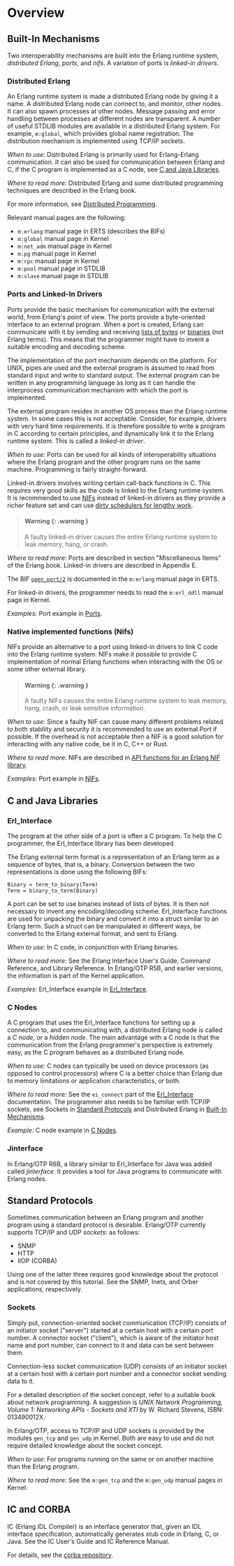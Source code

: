 <!--
%CopyrightBegin%

Copyright Ericsson AB 2023. All Rights Reserved.

Licensed under the Apache License, Version 2.0 (the "License");
you may not use this file except in compliance with the License.
You may obtain a copy of the License at

    http://www.apache.org/licenses/LICENSE-2.0

Unless required by applicable law or agreed to in writing, software
distributed under the License is distributed on an "AS IS" BASIS,
WITHOUT WARRANTIES OR CONDITIONS OF ANY KIND, either express or implied.
See the License for the specific language governing permissions and
limitations under the License.

%CopyrightEnd%
-->
# Overview

## Built-In Mechanisms

Two interoperability mechanisms are built into the Erlang runtime system,
_distributed Erlang_, _ports_, and _nifs_. A variation of ports is _linked-in drivers_.

### Distributed Erlang

An Erlang runtime system is made a distributed Erlang node by giving it a name.
A distributed Erlang node can connect to, and monitor, other nodes. It can also
spawn processes at other nodes. Message passing and error handling between
processes at different nodes are transparent. A number of useful STDLIB modules
are available in a distributed Erlang system. For example, `m:global`, which
provides global name registration. The distribution mechanism is implemented
using TCP/IP sockets.

_When to use:_ Distributed Erlang is primarily used for Erlang-Erlang
communication. It can also be used for communication between Erlang and C, if
the C program is implemented as a C node, see
[C and Java Libraries](overview.md#c-nodes).

_Where to read more:_ Distributed Erlang and some distributed programming
techniques are described in the Erlang book.

For more information, see
[Distributed Programming](`e:system:conc_prog.md#distributed-programming`).

Relevant manual pages are the following:

- `m:erlang` manual page in ERTS (describes the BIFs)
- `m:global` manual page in Kernel
- `m:net_adm` manual page in Kernel
- `m:pg` manual page in Kernel
- `m:rpc` manual page in Kernel
- `m:pool` manual page in STDLIB
- `m:slave` manual page in STDLIB

### Ports and Linked-In Drivers

Ports provide the basic mechanism for communication with the external world,
from Erlang's point of view. The ports provide a byte-oriented interface to an
external program. When a port is created, Erlang can communicate with it by
sending and receiving [lists of bytes](`t:iolist/0`) or [binaries](`t:binary/0`) (not Erlang terms).
This means that the programmer might have to invent a suitable encoding and decoding scheme.

The implementation of the port mechanism depends on the platform. For UNIX,
pipes are used and the external program is assumed to read from standard input
and write to standard output. The external program can be written in any
programming language as long as it can handle the interprocess communication
mechanism with which the port is implemented.

The external program resides in another OS process than the Erlang runtime
system. In some cases this is not acceptable. Consider, for example, drivers
with very hard time requirements. It is therefore possible to write a program in
C according to certain principles, and dynamically link it to the Erlang runtime
system. This is called a _linked-in driver_.

_When to use:_ Ports can be used for all kinds of interoperability situations
where the Erlang program and the other program runs on the same machine.
Programming is fairly straight-forward.

Linked-in drivers involves writing certain call-back functions in C. This
requires very good skills as the code is linked to the Erlang runtime system.
It is recommended to use [NIFs](#native-implemented-functions-nifs)
instead of linked-in drivers as they provide a richer feature set and can use
[dirty schedulers for lengthy work](`e:erts:erl_nif.md#dirty_nifs`).

> #### Warning {: .warning }
>
> A faulty linked-in driver causes the entire Erlang runtime system to leak
> memory, hang, or crash.

_Where to read more:_ Ports are described in section "Miscellaneous Items" of
the Erlang book. Linked-in drivers are described in Appendix E.

The BIF [`open_port/2`](`open_port/2`) is documented in the `m:erlang` manual
page in ERTS.

For linked-in drivers, the programmer needs to read the `m:erl_ddll` manual page
in Kernel.

_Examples:_ Port example in [Ports](c_port.md).

### Native implemented functions (Nifs)

NIFs provide an alternative to a port using linked-in drivers to link C code into
the Erlang runtime system. NIFs make it possible to provide C implementation of
normal Erlang functions when interacting with the OS or some other external library.

> #### Warning {: .warning }
>
> A faulty NIFs causes the entire Erlang runtime system to leak
> memory, hang, crash, or leak sensitive information.

_When to use:_ Since a faulty NIF can cause many different problems related to both
stability and security it is recommended to use an external Port if possible. If the
overhead is not acceptable then a NIF is a good solution for interacting with any
native code, be it in C, C++ or Rust.

_Where to read more:_ NIFs are described in [API functions for an Erlang NIF library](`e:erts:erl_nif.md`).

_Examples:_ Port example in [NIFs](nif.md).

## C and Java Libraries

### Erl_Interface

The program at the other side of a port is often a C program. To help the C
programmer, the Erl_Interface library has been developed

The Erlang external term format is a representation of an Erlang term as a
sequence of bytes, that is, a binary. Conversion between the two representations
is done using the following BIFs:

```text
Binary = term_to_binary(Term)
Term = binary_to_term(Binary)
```

A port can be set to use binaries instead of lists of bytes. It is then not
necessary to invent any encoding/decoding scheme. Erl_Interface functions are
used for unpacking the binary and convert it into a struct similar to an Erlang
term. Such a struct can be manipulated in different ways, be converted to the
Erlang external format, and sent to Erlang.

_When to use:_ In C code, in conjunction with Erlang binaries.

_Where to read more:_ See the Erlang Interface User's Guide, Command Reference,
and Library Reference. In Erlang/OTP R5B, and earlier versions, the information
is part of the Kernel application.

_Examples:_ Erl_Interface example in [Erl_Interface](erl_interface.md).

### C Nodes

A C program that uses the Erl_Interface functions for setting up a connection
to, and communicating with, a distributed Erlang node is called a _C node_, or a
_hidden node_. The main advantage with a C node is that the communication from
the Erlang programmer's perspective is extremely easy, as the C program behaves
as a distributed Erlang node.

_When to use:_ C nodes can typically be used on device processors (as opposed to
control processors) where C is a better choice than Erlang due to memory
limitations or application characteristics, or both.

_Where to read more:_ See the `ei_connect` part of the
[Erl_Interface](erl_interface.md) documentation. The programmer also needs to be
familiar with TCP/IP sockets, see Sockets in
[Standard Protocols](overview.md#sockets) and Distributed Erlang in
[Built-In Mechanisms](overview.md#distributed-erlang).

_Example:_ C node example in [C Nodes](cnode.md).

### Jinterface

In Erlang/OTP R6B, a library similar to Erl_Interface for Java was added called
_jinterface_. It provides a tool for Java programs to communicate with Erlang
nodes.

## Standard Protocols

Sometimes communication between an Erlang program and another program using a
standard protocol is desirable. Erlang/OTP currently supports TCP/IP and UDP
_sockets_: as follows:

- SNMP
- HTTP
- IIOP (CORBA)

Using one of the latter three requires good knowledge about the protocol and is
not covered by this tutorial. See the SNMP, Inets, and Orber applications,
respectively.

### Sockets

Simply put, connection-oriented socket communication (TCP/IP) consists of an
initiator socket ("server") started at a certain host with a certain port
number. A connector socket ("client"), which is aware of the initiator host name
and port number, can connect to it and data can be sent between them.

Connection-less socket communication (UDP) consists of an initiator socket at a
certain host with a certain port number and a connector socket sending data to
it.

For a detailed description of the socket concept, refer to a suitable book about
network programming. A suggestion is _UNIX Network Programming, Volume 1:
Networking APIs - Sockets and XTI_ by W. Richard Stevens, ISBN: 013490012X.

In Erlang/OTP, access to TCP/IP and UDP sockets is provided by the modules
`gen_tcp` and `gen_udp` in Kernel. Both are easy to use and do not require
detailed knowledge about the socket concept.

_When to use:_ For programs running on the same or on another machine than the
Erlang program.

_Where to read more:_ See the `m:gen_tcp` and the `m:gen_udp` manual pages in
Kernel.

## IC and CORBA

IC (Erlang IDL Compiler) is an interface generator that, given an IDL interface
specification, automatically generates stub code in Erlang, C, or Java. See the
IC User's Guide and IC Reference Manual.

For details, see the [corba repository](https://github.com/erlang/corba).
